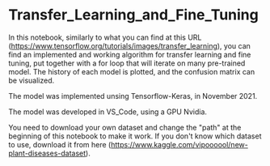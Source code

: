 # Transfer_Learning_and_Fine_Tuning

In this notebook, similarly to what you can find at this URL (https://www.tensorflow.org/tutorials/images/transfer_learning), you can find an implemented and working algorithm for transfer learning and fine tuning, put together with a for loop that will iterate on many pre-trained model. The history of each model is plotted, and the confusion matrix can be visualized.

The model was implemented unsing Tensorflow-Keras, in November 2021.

The model was developed in VS_Code, using a GPU Nvidia.

You need to download your own dataset and change the "path" at the beginning of this notebook to make it work. If you don't know which dataset to use, download it from here (https://www.kaggle.com/vipoooool/new-plant-diseases-dataset).

